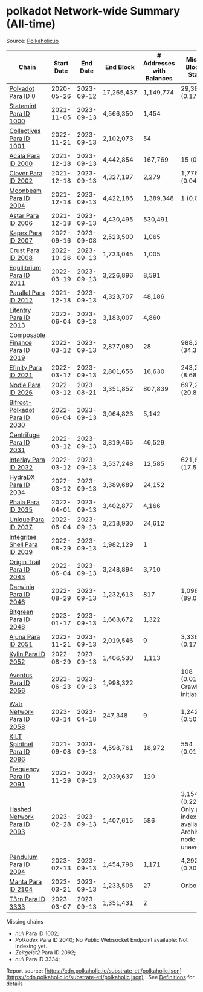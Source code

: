 # polkadot Network-wide Summary (All-time)

Source: [Polkaholic.io](https://polkaholic.io)


| Chain            | Start Date | End Date | End Block | # Addresses with Balances | Missing Blocks / Status |
| ---------------- | ---------- | ---------| --------- | ------------------------- | ----------------------- |
| [Polkadot Para ID 0](/polkadot/0-polkadot) | 2020-05-26 | 2023-09-12 | 17,265,437 |  1,149,774 | 29,383 (0.17%)  |
| [Statemint Para ID 1000](/polkadot/1000-statemint) | 2021-11-05 | 2023-09-13 | 4,566,350 |  1,454 |    |
| [Collectives Para ID 1001](/polkadot/1001-collectives) | 2022-11-21 | 2023-09-13 | 2,102,073 |  54 |    |
| [Acala Para ID 2000](/polkadot/2000-acala) | 2021-12-18 | 2023-09-13 | 4,442,854 |  167,769 | 15 (0.00%)  |
| [Clover Para ID 2002](/polkadot/2002-clover) | 2021-12-18 | 2023-09-13 | 4,327,197 |  2,279 | 1,776 (0.04%)  |
| [Moonbeam Para ID 2004](/polkadot/2004-moonbeam) | 2021-12-18 | 2023-09-13 | 4,422,186 |  1,389,348 | 1 (0.00%)  |
| [Astar Para ID 2006](/polkadot/2006-astar) | 2021-12-18 | 2023-09-13 | 4,430,495 |  530,491 |    |
| [Kapex Para ID 2007](/polkadot/2007-kapex) | 2022-09-16 | 2023-09-08 | 2,523,500 |  1,065 |    |
| [Crust Para ID 2008](/polkadot/2008-crust) | 2022-10-26 | 2023-09-13 | 1,733,045 |  1,005 |    |
| [Equilibrium Para ID 2011](/polkadot/2011-equilibrium) | 2022-03-19 | 2023-09-13 | 3,226,896 |  8,591 |    |
| [Parallel Para ID 2012](/polkadot/2012-parallel) | 2021-12-18 | 2023-09-13 | 4,323,707 |  48,186 |    |
| [Litentry Para ID 2013](/polkadot/2013-litentry) | 2022-06-04 | 2023-09-13 | 3,183,007 |  4,860 |    |
| [Composable Finance Para ID 2019](/polkadot/2019-composable) | 2022-03-12 | 2023-09-13 | 2,877,080 |  28 | 988,245 (34.35%)  |
| [Efinity Para ID 2021](/polkadot/2021-efinity) | 2022-03-12 | 2023-09-13 | 2,801,656 |  16,630 | 243,222 (8.68%)  |
| [Nodle Para ID 2026](/polkadot/2026-nodle) | 2022-03-12 | 2023-08-21 | 3,351,852 |  807,839 | 697,249 (20.80%)  |
| [Bifrost-Polkadot Para ID 2030](/polkadot/2030-bifrost-dot) | 2022-06-04 | 2023-09-13 | 3,064,823 |  5,142 |    |
| [Centrifuge Para ID 2031](/polkadot/2031-centrifuge) | 2022-03-12 | 2023-09-13 | 3,819,465 |  46,529 |    |
| [Interlay Para ID 2032](/polkadot/2032-interlay) | 2022-03-12 | 2023-09-13 | 3,537,248 |  12,585 | 621,626 (17.57%)  |
| [HydraDX Para ID 2034](/polkadot/2034-hydradx) | 2022-03-12 | 2023-09-13 | 3,389,689 |  24,152 |    |
| [Phala Para ID 2035](/polkadot/2035-phala) | 2022-04-01 | 2023-09-13 | 3,402,877 |  4,166 |    |
| [Unique Para ID 2037](/polkadot/2037-unique) | 2022-06-04 | 2023-09-13 | 3,218,930 |  24,612 |    |
| [Integritee Shell Para ID 2039](/polkadot/2039-integritee-shell) | 2022-08-29 | 2023-09-13 | 1,982,129 |  1 |    |
| [Origin Trail Para ID 2043](/polkadot/2043-origintrail) | 2022-06-04 | 2023-09-13 | 3,248,894 |  3,710 |    |
| [Darwinia Para ID 2046](/polkadot/2046-darwinia) | 2022-08-29 | 2023-09-13 | 1,232,613 |  817 | 1,098,191 (89.09%)  |
| [Bitgreen Para ID 2048](/polkadot/2048-bitgreen) | 2023-01-17 | 2023-09-13 | 1,663,672 |  1,322 |    |
| [Ajuna Para ID 2051](/polkadot/2051-ajuna) | 2022-11-21 | 2023-09-13 | 2,019,546 |  9 | 3,336 (0.17%)  |
| [Kylin Para ID 2052](/polkadot/2052-kylin) | 2022-08-29 | 2023-09-13 | 1,406,530 |  1,113 |    |
| [Aventus Para ID 2056](/polkadot/2056-aventus) | 2023-06-23 | 2023-09-13 | 1,998,322 |   | 108 (0.01%) Crawling initiated |
| [Watr Network Para ID 2058](/polkadot/2058-watr) | 2023-03-14 | 2023-04-18 | 247,348 |  9 | 1,242 (0.50%)  |
| [KILT Spiritnet Para ID 2086](/polkadot/2086-kilt) | 2021-09-08 | 2023-09-13 | 4,598,761 |  18,972 | 554 (0.01%)  |
| [Frequency Para ID 2091](/polkadot/2091-frequency) | 2022-11-29 | 2023-09-13 | 2,039,637 |  120 |    |
| [Hashed Network Para ID 2093](/polkadot/2093-hashed) | 2023-02-28 | 2023-09-13 | 1,407,615 |  586 | 3,154 (0.22%) Only partial index available: Archive node unavailable |
| [Pendulum Para ID 2094](/polkadot/2094-pendulum) | 2023-02-13 | 2023-09-13 | 1,454,798 |  1,171 | 4,292 (0.30%)  |
| [Manta Para ID 2104](/polkadot/2104-manta) | 2023-03-21 | 2023-09-13 | 1,233,506 |  27 |   Onboarding |
| [T3rn Para ID 3333](/polkadot/3333-t3rn) | 2023-03-07 | 2023-09-13 | 1,351,431 |  2 |    |

Missing chains


* *null* Para ID 1002; 
* *Polkadex* Para ID 2040; No Public Websocket Endpoint available: Not indexing yet.
* *Zeitgeist2* Para ID 2092; 
* *null* Para ID 3334; 

Report source: [https://cdn.polkaholic.io/substrate-etl/polkaholic.json](https://cdn.polkaholic.io/substrate-etl/polkaholic.json) | See [Definitions](/DEFINITIONS.md) for details
